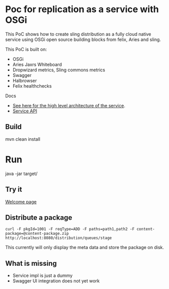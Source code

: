 # Poc for replication as a service with OSGi

This PoC shows how to create sling distribution as a fully cloud native service using OSGi open source building blocks from felix, Aries and sling.

This PoC is built on:

- OSGi
- Aries Jaxrs Whiteboard
- Dropwizard metrics, Sling commons metrics
- Swagger
- Halbrowser
- Felix healthchecks

Docs

- [See here for the high level architecture of the service](https://wiki.corp.adobe.com/display/WEM/Replication+as+a+service).
- [Service API](https://git.corp.adobe.com/content-distribution/raas-api)

## Build

mvn clean install

# Run

java -jar target/

## Try it

[Welcome page](http://localhost:8080)


## Distribute a package

    curl -F pkgId=1001 -F reqType=ADD -F paths=path1,path2 -F content-package=@content-package.zip http://localhost:8080/distribution/queues/stage

This currently will only display the meta data and store the package on disk.

## What is missing

- Service impl is just a dummy
- Swagger UI integration does not yet work
